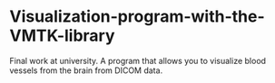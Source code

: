 # Visualization-program-with-the-VMTK-library
Final work at university. A program that allows you to visualize blood vessels from the brain from DICOM data.
